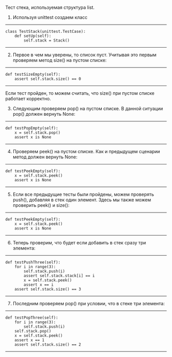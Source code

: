 Тест стека, используемая структура list.


1)	Используя unittest создаем класс 
---------------------------------------------------------------------------------------------------------------------
	class TestStack(unittest.TestCase):
		def setUp(self):
			self.stack = Stack()
---------------------------------------------------------------------------------------------------------------------

2)	Первое в чем мы уверены, то список пуст. Учитывая это первым проверяем метод  size() на пустом списке:
---------------------------------------------------------------------------------------------------------------------
	def testSizeEmpty(self):
		assert self.stack.size() == 0
---------------------------------------------------------------------------------------------------------------------
Если тест пройден, то можем считать, что size() при пустом списке работает корректно.

3)	Следующим проверяем pop() на пустом списке. В данной ситуации pop() должен вернуть None:
---------------------------------------------------------------------------------------------------------------------
	def testPopEmpty(self):
		x = self.stack.pop()
		assert x is None
---------------------------------------------------------------------------------------------------------------------

4)	Проверяем peek() на пустом списке. Как и предыдущем сценарии метод должен вернуть None:
---------------------------------------------------------------------------------------------------------------------
	def testPeekEmpty(self):
		x = self.stack.peek()
		assert x is None
---------------------------------------------------------------------------------------------------------------------

5)	Если все предыдущие тесты были пройдены, можем проверять push(), добавляя в стек один элемент. Здесь мы также можем проверить peek() и size():
---------------------------------------------------------------------------------------------------------------------
	def testPeekEmpty(self):
		x = self.stack.peek()
		assert x is None
---------------------------------------------------------------------------------------------------------------------

6)	Теперь проверим, что будет если добавить в стек сразу три элемента:
---------------------------------------------------------------------------------------------------------------------
	def testPushThree(self):
		for i in range(3):
			self.stack.push(i)
			assert self.stack.stack[i] == i
			x = self.stack.peek()
			assert x == i
		assert self.stack.size() == 3
---------------------------------------------------------------------------------------------------------------------

7)	Последним проверяем pop() при условии, что в стеке три элемента:
---------------------------------------------------------------------------------------------------------------------
	def testPopThree(self):
		for i in range(3):
			self.stack.push(i)
		self.stack.pop()
		x = self.stack.peek()
		assert x == 1
		assert self.stack.size() == 2  
---------------------------------------------------------------------------------------------------------------------
